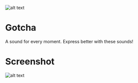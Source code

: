 ![alt text](https://github.com/codehithesh/Gotcha/blob/master/gotchaLogo.png)

# Gotcha
A sound for every moment. Express better with these sounds!

# Screenshot
![alt text](https://github.com/codehithesh/Gotcha/blob/master/screenshot.png)
